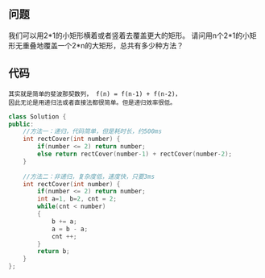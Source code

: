 ## 问题
我们可以用2\*1的小矩形横着或者竖着去覆盖更大的矩形。
请问用n个2\*1的小矩形无重叠地覆盖一个2*n的大矩形，总共有多少种方法？

## 代码
```
其实就是简单的斐波那契数列， f(n) = f(n-1) + f(n-2)，
因此无论是用递归法或者直接法都很简单。但是递归效率很低。
```

```C++
class Solution {
public:
    //方法一：递归，代码简单，但是耗时长，约500ms
    int rectCover(int number) {
        if(number <= 2) return number;
        else return rectCover(number-1) + rectCover(number-2);
    }
    
    //方法二：非递归，复杂度低，速度快，只要3ms
    int rectCover(int number) {
        if(number <= 2) return number;
        int a=1, b=2, cnt = 2;
        while(cnt < number)
        {
            b += a;
            a = b - a;
            cnt ++;
        }
        return b;
    }
};
```

